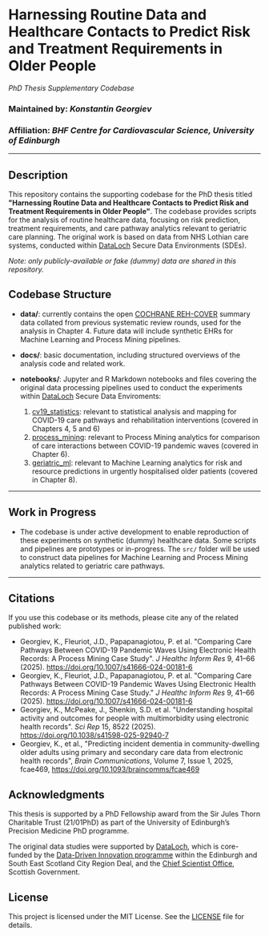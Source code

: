 # Harnessing Routine Data and Healthcare Contacts to Predict Risk and Treatment Requirements in Older People

_PhD Thesis Supplementary Codebase_

### Maintained by: _Konstantin Georgiev_

### Affiliation: _BHF Centre for Cardiovascular Science, University of Edinburgh_

---

## Description
This repository contains the supporting codebase for the PhD thesis titled **"Harnessing Routine Data and Healthcare Contacts to Predict Risk and Treatment Requirements in Older People"**. The codebase provides scripts for the analysis of routine healthcare data, focusing on risk prediction, treatment requirements, and care pathway analytics relevant to geriatric care planning. The original work is based on data from NHS Lothian care systems, conducted within [DataLoch](https://dataloch.org/) Secure Data Environments (SDEs).

_Note: only publicly-available or fake (dummy) data are shared in this repository._

## Codebase Structure

- **data/**: currently contains the open [COCHRANE REH-COVER](https://rehabilitation.cochrane.org/special-projects/completed-special-projects/REH-COVER) summary data collated from previous systematic review rounds, used for the analysis in Chapter 4. Future data will include synthetic EHRs for Machine Learning and Process Mining pipelines.

- **docs/**: basic documentation, including structured overviews of the analysis code and related work.

- **notebooks/**: Jupyter and R Markdown notebooks and files covering the original data processing pipelines used to conduct the experiments within [DataLoch](https://dataloch.org/) Secure Data Enviroments:
  1) [cv19_statistics](https://github.com/kgeorgiev42/RCHD-Geriatric-Risk-Analytics/blob/main/docs/cv19_statistics.md): relevant to statistical analysis and mapping for COVID-19 care pathways and rehabilitation interventions (covered in Chapters 4, 5 and 6)
  2) [process_mining](https://github.com/kgeorgiev42/RCHD-Geriatric-Risk-Analytics/blob/main/docs/process_mining.md): relevant to Process Mining analytics for comparison of care interactions between COVID-19 pandemic waves (covered in Chapter 6).
  3) [geriatric_ml](https://github.com/kgeorgiev42/RCHD-Geriatric-Risk-Analytics/blob/main/docs/geriatric_ml.md): relevant to Machine Learning analytics for risk and resource predictions in urgently hospitalised older patients (covered in Chapter 8).

---

## Work in Progress
- The codebase is under active development to enable reproduction of these experiments on synthetic (dummy) healthcare data. Some scripts and pipelines are prototypes or in-progress. The `src/` folder will be used to construct data pipelines for Machine Learning and Process Mining analytics related to geriatric care pathways.

---

## Citations
If you use this codebase or its methods, please cite any of the related published work:

- Georgiev, K., Fleuriot, J.D., Papapanagiotou, P. et al. "Comparing Care Pathways Between COVID-19 Pandemic Waves Using Electronic Health Records: A Process Mining Case Study". *J Healthc Inform Res* 9, 41–66 (2025). https://doi.org/10.1007/s41666-024-00181-6
- Georgiev, K., Fleuriot, J.D., Papapanagiotou, P. et al. "Comparing Care Pathways Between COVID-19 Pandemic Waves Using Electronic Health Records: A Process Mining Case Study." *J Healthc Inform Res* 9, 41–66 (2025). https://doi.org/10.1007/s41666-024-00181-6
- Georgiev, K., McPeake, J., Shenkin, S.D. et al. "Understanding hospital activity and outcomes for people with multimorbidity using electronic health records". *Sci Rep* 15, 8522 (2025). https://doi.org/10.1038/s41598-025-92940-7
- Georgiev, K., et al., "Predicting incident dementia in community-dwelling older adults using primary and secondary care data from electronic health records", *Brain Communications*, Volume 7, Issue 1, 2025, fcae469, https://doi.org/10.1093/braincomms/fcae469

## Acknowledgments

This thesis is supported by a PhD Fellowship award from the Sir Jules Thorn Charitable Trust (21/01PhD) as part of the University of Edinburgh’s Precision Medicine PhD programme.

The original data studies were supported by [DataLoch](dataloch.org), which is core-funded by the [Data-Driven Innovation programme](ddi.ac.uk) within the Edinburgh and South East Scotland City Region Deal, and the [Chief Scientist Office](cso.scot.nhs.uk), Scottish Government.

## License
This project is licensed under the MIT License. See the [LICENSE](LICENSE) file for details.
